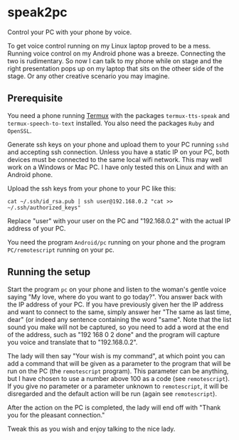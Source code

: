 # speak2pc

Control your PC with your phone by voice.

To get voice control running on my Linux laptop proved to be a mess. Running
voice control on my Android phone was a breeze. Connecting the two is
rudimentary. So now I can talk to my phone while on stage and the right
presentation pops up on my laptop that sits on the otheer side of the stage.
Or any other creative scenario you may imagine.

## Prerequisite

You need a phone running [Termux]() with the packages `termux-tts-speak` and
`termux-speech-to-text` installed. You also need the packages `Ruby` and
`OpenSSL`.

Generate ssh keys on your phone and upload them to your PC running `sshd`
and accepting ssh connection. Unless you have a static IP on your PC, both
devices must be connected to the same local wifi network. This may well work
on a Windows or Mac PC. I have only tested this on Linux and with an Android
phone.

Upload the ssh keys from your phone to your PC like this:

```
cat ~/.ssh/id_rsa.pub | ssh user@192.168.0.2 "cat >> ~/.ssh/authorized_keys"
```
Replace "user" with your user on the PC and "192.168.0.2" with the actual IP
address of your PC.

You need the program `Android/pc` running on your phone and the program
`PC/remotescript` running on your pc.

## Running the setup

Start the program `pc` on your phone and listen to the woman's gentle voice
saying "My love, where do you want to go today?". You answer back with the IP
address of your PC. If you have previously given her the IP address and want
to connect to the same, simply answer her "The same as last time, dear" (or
indeed any sentence containing the word "same". Note that the list sound you
make will not be captured, so you need to add a word at the end of the
address, such as "192 168 0 2 done" and the program will capture you voice and
translate that to "192.168.0.2".

The lady will then say "Your wish is my command", at which point you can add a
command that will be given as a parameter to the program that will be run on
the PC (the `remotescript` program). This parameter can be anything, but I
have chosen to use a number above 100 as a code (see `remotescript`). If you
give no parameter or a parameter unknown to `remotescript`, it will be
disregarded and the default action will be run (again see `remotescript`).

After the action on the PC is completed, the lady will end off with "Thank you
for the pleasant connection."

Tweak this as you wish and enjoy talking to the nice lady.
